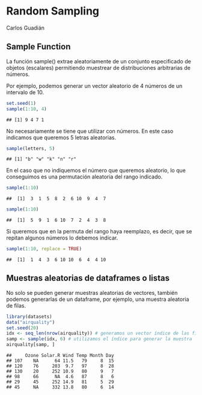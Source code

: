 Random Sampling
================
Carlos Guadián

## Sample Function

La función sample() extrae aleatoriamente de un conjunto especificado de
objetos (escalares) permitiendo muestrear de distribuciones arbitrarias
de números.

Por ejemplo, podemos generar un vector aleatorio de 4 números de un
intervalo de 10.

``` r
set.seed(1)
sample(1:10, 4)
```

    ## [1] 9 4 7 1

No necesariamente se tiene que utilizar con números. En este caso
indicamos que queremos 5 letras aleatorias.

``` r
sample(letters, 5)
```

    ## [1] "b" "w" "k" "n" "r"

En el caso que no indiquemos el número que queremos aleatorio, lo que
conseguimos es una permutación aleatoria del rango indicado.

``` r
sample(1:10)
```

    ##  [1]  3  1  5  8  2  6 10  9  4  7

``` r
sample(1:10)
```

    ##  [1]  5  9  1  6 10  7  2  4  3  8

Si queremos que en la permuta del rango haya reemplazo, es decir, que se
repitan algunos números lo debemos indicar.

``` r
sample(1:10, replace = TRUE)
```

    ##  [1]  1  4  3  6 10 10  6  4  4 10

## Muestras aleatorias de dataframes o listas

No solo se pueden generar muestras aleatorias de vectores, también
podemos generarlas de un dataframe, por ejemplo, una muestra aleatoria
de filas.

``` r
library(datasets)
data("airquality")
set.seed(20)
idx <- seq_len(nrow(airquality)) # generamos un vector índice de las filas
samp <- sample(idx, 6) # utilizamos el índice para generar la muestra
airquality[samp, ]
```

    ##     Ozone Solar.R Wind Temp Month Day
    ## 107    NA      64 11.5   79     8  15
    ## 120    76     203  9.7   97     8  28
    ## 130    20     252 10.9   80     9   7
    ## 98     66      NA  4.6   87     8   6
    ## 29     45     252 14.9   81     5  29
    ## 45     NA     332 13.8   80     6  14
